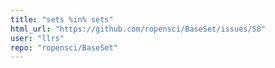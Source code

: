 ```yaml
---
title: "sets %in% sets"
html_url: "https://github.com/ropensci/BaseSet/issues/58"
user: "llrs"
repo: "ropensci/BaseSet"
---
```


